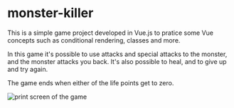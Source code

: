 # monster-killer
This is a simple game project developed in Vue.js to pratice some Vue concepts such as conditional rendering, classes and more.

In this game it's possible to use attacks and special attacks to the monster, and the monster attacks you back. 
It's also possible to heal, and to give up and try again. 

The game ends when either of the life points get to zero. 

![print screen of the game](https://github.com/kellervmarcelo/monsterkiller/blob/master/print-game.jpg?raw=true)
